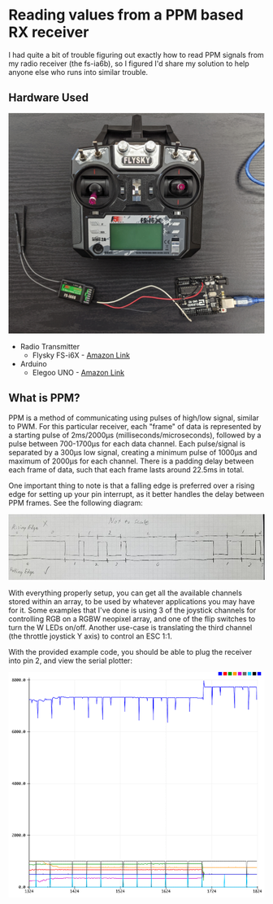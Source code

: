 # Reading values from a PPM based RX receiver

I had quite a bit of trouble figuring out exactly how to read PPM signals from
my radio receiver (the fs-ia6b), so I figured I'd share my solution to help
anyone else who runs into similar trouble.

## Hardware Used

![](images/hardware_used.png)

* Radio Transmitter
  * Flysky FS-i6X - [Amazon Link](https://www.amazon.com/gp/product/B0744DPPL8/)
* Arduino
  * Elegoo UNO - [Amazon Link](https://www.amazon.com/gp/product/B01EWOE0UU/)

## What is PPM?

PPM is a method of communicating using pulses of high/low signal, similar to
PWM. For this particular receiver, each "frame" of data is represented by a
starting pulse of 2ms/2000μs (milliseconds/microseconds), followed by a pulse
between 700-1700μs for each data channel. Each pulse/signal is separated by a
300μs low signal, creating a minimum pulse of 1000μs and maximum of 2000μs for
each channel. There is a padding delay between each frame of data, such that
each frame lasts around 22.5ms in total.

One important thing to note is that a falling edge is preferred over a rising
edge for setting up your pin interrupt, as it better handles the delay between
PPM frames. See the following diagram:

![](images/rising_vs_falling_edge.jpg)

With everything properly setup, you can get all the available channels stored
within an array, to be used by whatever applications you may have for it. Some
examples that I've done is using 3 of the joystick channels for controlling RGB
on a RGBW neopixel array, and one of the flip switches to turn the W LEDs
on/off. Another use-case is translating the third channel (the throttle joystick
Y axis) to control an ESC 1:1.

With the provided example code, you should be able to plug the receiver into pin
2, and view the serial plotter:

![](images/serial_plotter.png)
